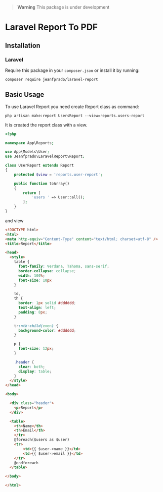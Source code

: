 > **Warning**
> This package is under development

# Laravel Report To PDF

## Installation

### Laravel
Require this package in your `composer.json` or install it by running:

```
composer require jeanfprado/laravel-report
```
## Basic Usage
To use Laravel Report you need create Report class as command:

```
php artisan make:report UsersReport --view=reports.users-report
```
It is created the report class with a view.


```php
<?php

namespace App\Reports;

use App\Models\User;
use Jeanfprado\LaravelReport\Report;

class UserReport extends Report
{
    protected $view = 'reports.user-report';

    public function toArray()
    {
        return [
            'users ' => User::all();
        ];
    }
}
```

and view 

```html
<!DOCTYPE html>
<html>
<meta http-equiv="Content-Type" content="text/html; charset=utf-8" />
<title>Report</title>

<head>
  <style>
    table {
      font-family: Verdana, Tahoma, sans-serif;
      border-collapse: collapse;
      width: 100%;
      font-size: 10px
    }

    td,
    th {
      border: 1px solid #dddddd;
      text-align: left;
      padding: 8px;
    }

    tr:nth-child(even) {
      background-color: #dddddd;
    }

    p {
      font-size: 12px;
    }

    .header {
      clear: both;
      display: table;
    }
  </style>
</head>

<body>

  <div class="header">
    <p>Report</p>
  </div>

  <table>
    <th>Name</th>
    <th>Email</th>
    </tr>
    @foreach($users as $user)
    <tr>
        <td>{{ $user->name }}</td>
        <td>{{ $user->email }}</td>
    </tr>
    @endforeach
  </table>

</body>

</html>
```
